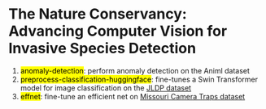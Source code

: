 # The Nature Conservancy: Advancing Computer Vision for Invasive Species Detection

1. <mark>anomaly-detection</mark>: perform anomaly detection on the Animl dataset
2. <mark>preprocess-classification-huggingface</mark>: fine-tunes a Swin Transformer model for image classification on the [JLDP dataset](https://www.nature.org/en-us/get-involved/how-to-help/places-we-protect/dangermond-preserve/)
3. <mark>effnet</mark>: fine-tune an efficient net on [Missouri Camera Traps dataset](https://lila.science/datasets/missouricameratraps)
